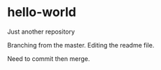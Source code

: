 # hello-world
Just another repository

Branching from the master. Editing the readme file. 

Need to commit then merge.
